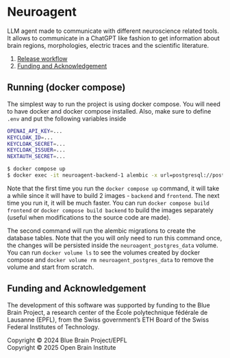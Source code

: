 # Neuroagent

LLM agent made to communicate with different neuroscience related tools. It allows to communicate in a ChatGPT like fashion to get information about brain regions, morphologies, electric traces and the scientific literature.


1. [Release workflow](#release-workflow)
2. [Funding and Acknowledgement](#funding-and-acknowledgement)



## Running (docker compose)
The simplest way to run the project is using docker compose. You will need to have docker and docker compose installed. Also, make sure to define `.env` and put the following variables inside

```bash
OPENAI_API_KEY=...
KEYCLOAK_ID=...
KEYCLOAK_SECRET=...
KEYCLOAK_ISSUER=...
NEXTAUTH_SECRET=...
```

```bash
$ docker compose up
$ docker exec -it neuroagent-backend-1 alembic -x url=postgresql://postgres:pwd@postgres:5432/neuroagent upgrade head

```

Note that the first time you run the `docker compose up` command, it will take a while since it will have to build 2 images - `backend` and `frontend`. The next time you run it, it will be much faster.
You can run `docker compose build frontend` or `docker compose build backend` to build the images separately (useful when modifications to the source code are made).


The second command will run the alembic migrations to create the database tables. Note that the you will only need to run this command once, the changes will be persisted inside the `neuroagent_postgres_data` volume. You can run `docker volume ls` to see the volumes created by docker compose and `docker volume rm neuroagent_postgres_data` to remove the volume and start from scratch.


## Funding and Acknowledgement

The development of this software was supported by funding to the Blue Brain Project, a research center of the École polytechnique fédérale de Lausanne (EPFL), from the Swiss government’s ETH Board of the Swiss Federal Institutes of Technology.

Copyright &copy; 2024 Blue Brain Project/EPFL<br>
Copyright &copy; 2025 Open Brain Institute
